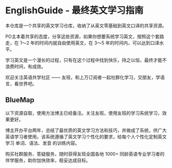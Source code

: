 # EnglishGuide - 最终英文学习指南

本仓库是一个共享的英文学习仓库，收纳了从英文零基础到英文口译的共享资源。

PO主本着共享的态度，分享这些资源，如果你想要系统学习英文，按照这个套路走，在 1～2 年的时间内就自由使用英文，在 3～5 年的时间内，可以达到口译水平。

学习英文是一个漫长的过程，只有在这个过程中找到快乐，持之以恒，最终才能不浪费时间，有成效。

欢迎关注英语共学社区 —— 友班，和上万订阅者一起社群化学习，交朋友，学语言，看世界吧。

## BlueMap

以下资源自取，使用方法博主已经备注。关注友班，使用友班的学习系统学习，效果更好。

博主开办平台两年，总结了最优质的英文学习方法和技巧，并做成了系统，供广大英语学习者使用。该系统遵循了英文学习个性化的要求，给每个人个性化定制英文学习 单词、语法、发音 的训练内容。

购买社群服务、答疑服务，随时获得友班全国各地 1000+ 同龄英语专业学习者的伴学服务，助你加快效率，稳妥达成目标。

